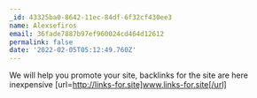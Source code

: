 ```yaml
---
_id: 43325ba0-8642-11ec-84df-6f32cf430ee3
name: Alexsefiros
email: 36fade7887b97ef960024cd464d12612
permalink: false
date: '2022-02-05T05:12:49.760Z'
---
```

We will help you promote your site, backlinks for the site are  here inexpensive [url=http://links-for.site]www.links-for.site[/url]
